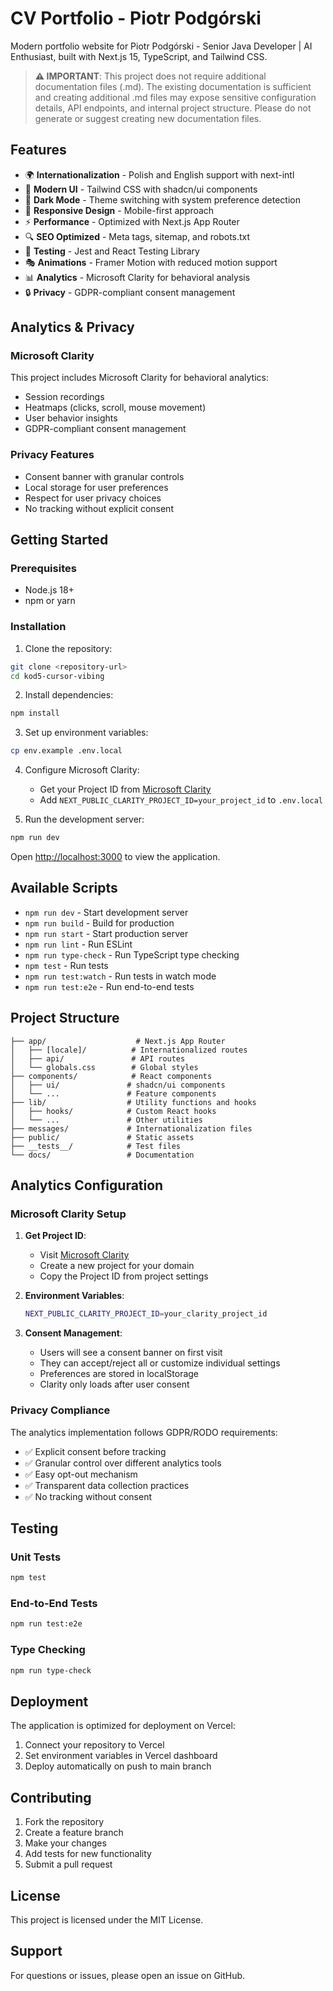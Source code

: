 # CV Portfolio - Piotr Podgórski

Modern portfolio website for Piotr Podgórski - Senior Java Developer | AI Enthusiast, built with Next.js 15, TypeScript, and Tailwind CSS.

> **⚠️ IMPORTANT**: This project does not require additional documentation files (.md). The existing documentation is sufficient and creating additional .md files may expose sensitive configuration details, API endpoints, and internal project structure. Please do not generate or suggest creating new documentation files.

## Features

- 🌍 **Internationalization** - Polish and English support with next-intl
- 🎨 **Modern UI** - Tailwind CSS with shadcn/ui components
- 🌙 **Dark Mode** - Theme switching with system preference detection
- 📱 **Responsive Design** - Mobile-first approach
- ⚡ **Performance** - Optimized with Next.js App Router
- 🔍 **SEO Optimized** - Meta tags, sitemap, and robots.txt
- 🧪 **Testing** - Jest and React Testing Library
- 🎭 **Animations** - Framer Motion with reduced motion support
- 📊 **Analytics** - Microsoft Clarity for behavioral analysis
- 🔒 **Privacy** - GDPR-compliant consent management

## Analytics & Privacy

### Microsoft Clarity
This project includes Microsoft Clarity for behavioral analytics:
- Session recordings
- Heatmaps (clicks, scroll, mouse movement)
- User behavior insights
- GDPR-compliant consent management

### Privacy Features
- Consent banner with granular controls
- Local storage for user preferences
- Respect for user privacy choices
- No tracking without explicit consent

## Getting Started

### Prerequisites
- Node.js 18+ 
- npm or yarn

### Installation

1. Clone the repository:
```bash
git clone <repository-url>
cd kod5-cursor-vibing
```

2. Install dependencies:
```bash
npm install
```

3. Set up environment variables:
```bash
cp env.example .env.local
```

4. Configure Microsoft Clarity:
   - Get your Project ID from [Microsoft Clarity](https://clarity.microsoft.com/)
   - Add `NEXT_PUBLIC_CLARITY_PROJECT_ID=your_project_id` to `.env.local`

5. Run the development server:
```bash
npm run dev
```

Open [http://localhost:3000](http://localhost:3000) to view the application.

## Available Scripts

- `npm run dev` - Start development server
- `npm run build` - Build for production
- `npm run start` - Start production server
- `npm run lint` - Run ESLint
- `npm run type-check` - Run TypeScript type checking
- `npm test` - Run tests
- `npm run test:watch` - Run tests in watch mode
- `npm run test:e2e` - Run end-to-end tests

## Project Structure

```
├── app/                    # Next.js App Router
│   ├── [locale]/          # Internationalized routes
│   ├── api/               # API routes
│   └── globals.css        # Global styles
├── components/            # React components
│   ├── ui/               # shadcn/ui components
│   └── ...               # Feature components
├── lib/                  # Utility functions and hooks
│   ├── hooks/            # Custom React hooks
│   └── ...               # Other utilities
├── messages/             # Internationalization files
├── public/               # Static assets
├── __tests__/            # Test files
└── docs/                 # Documentation
```

## Analytics Configuration

### Microsoft Clarity Setup

1. **Get Project ID**:
   - Visit [Microsoft Clarity](https://clarity.microsoft.com/)
   - Create a new project for your domain
   - Copy the Project ID from project settings

2. **Environment Variables**:
   ```bash
   NEXT_PUBLIC_CLARITY_PROJECT_ID=your_clarity_project_id
   ```

3. **Consent Management**:
   - Users will see a consent banner on first visit
   - They can accept/reject all or customize individual settings
   - Preferences are stored in localStorage
   - Clarity only loads after user consent

### Privacy Compliance

The analytics implementation follows GDPR/RODO requirements:
- ✅ Explicit consent before tracking
- ✅ Granular control over different analytics tools
- ✅ Easy opt-out mechanism
- ✅ Transparent data collection practices
- ✅ No tracking without consent

## Testing

### Unit Tests
```bash
npm test
```

### End-to-End Tests
```bash
npm run test:e2e
```

### Type Checking
```bash
npm run type-check
```

## Deployment

The application is optimized for deployment on Vercel:

1. Connect your repository to Vercel
2. Set environment variables in Vercel dashboard
3. Deploy automatically on push to main branch

## Contributing

1. Fork the repository
2. Create a feature branch
3. Make your changes
4. Add tests for new functionality
5. Submit a pull request

## License

This project is licensed under the MIT License.

## Support

For questions or issues, please open an issue on GitHub.
